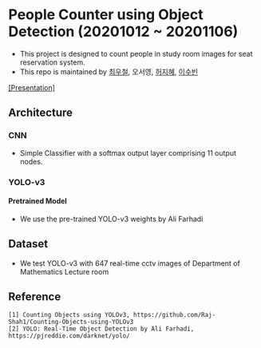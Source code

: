 # People Counter using Object Detection (20201012 ~ 20201106)
- This project is designed to count people in study room images for seat reservation system.
- This repo is maintained by [최우철](https://github.com/choiwoochul), 오서영, [허지혜](https://github.com/jihyeheo), [이수빈](https://github.com/I-SUBIN)  

[[Presentation]](https://github.com/OH-Seoyoung/People_Counter_using_Object_Detection/blob/master/presentation.pdf)  

## Architecture
### CNN
- Simple Classifier with a softmax output layer comprising 11 output nodes.  

### YOLO-v3
#### Pretrained Model
- We use the pre-trained YOLO-v3 weights by Ali Farhadi

## Dataset  
- We test YOLO-v3 with 647 real-time cctv images of Department of Mathematics Lecture room

## Reference
```
[1] Counting Objects using YOLOv3, https://github.com/Raj-Shah1/Counting-Objects-using-YOLOv3
[2] YOLO: Real-Time Object Detection by Ali Farhadi, https://pjreddie.com/darknet/yolo/
```

